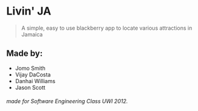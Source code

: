 Livin' JA
===========

>A simple, easy to use blackberry app to locate various attractions in Jamaica

Made by:
---------
- Jomo Smith
- Vijay DaCosta
- Danhai Williams
- Jason Scott

###### made for Software Engineering Class UWI 2012.